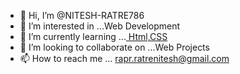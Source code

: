- 👋 Hi, I’m @NITESH-RATRE786
- 👀 I’m interested in ...Web Development
- 🌱 I’m currently learning ...[ Html,CSS ](beginner)
- 💞️ I’m looking to collaborate on ...Web Projects
- 📫 How to reach me ... rapr.ratrenitesh@gmail.com

<!---
NITESH-RATRE77/NITESH-RATRE77 is a ✨ special ✨ repository because its `README.md` (this file) appears on your GitHub profile.
You can click the Preview link to take a look at your changes.
--->
